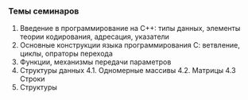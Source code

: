 ### Темы семинаров

1. Введение в программирование на С++: типы данных, элементы теории кодирования, адресация, указатели
2. Основные конструкции языка программирования С: ветвление, циклы, опраторы перехода
3. Функции, механизмы передачи параметров
4. Структуры данных
   4.1. Одномерные массивы
   4.2. Матрицы
   4.3 Строки
5. Структуры
